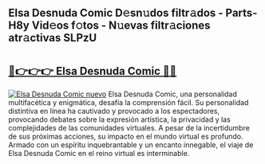 ## Elsa Desnuda Comic D𝚎sn𝚞dos filtr𝚊dos - Parts-H8y Vid𝚎os f𝚘tos - N𝚞evas filtr𝚊ciones atr𝚊ctivas SLPzU

# <h2><a href="http://mb7mip.tromn.icu/?c=Elsa+Desnuda+Comic">🔗👉👉👉 Elsa Desnuda Comic 🔗🔗</a></h2>

[![Elsa Desnuda Comic nuevo](https://i.imgur.com/pEAQMta.gif)](http://mb7mip.tromn.icu/?c=Elsa+Desnuda+Comic)
Elsa Desnuda Comic, una personalidad multifacética y enigmática, desafía la comprensión fácil. Su personalidad distintiva en línea ha cautivado y provocado a los espectadores, provocando debates sobre la expresión artística, la privacidad y las complejidades de las comunidades virtuales. A pesar de la incertidumbre de sus próximas acciones, su impacto en el mundo virtual es profundo. Armado con un espíritu inquebrantable y un encanto innegable, el viaje de Elsa Desnuda Comic en el reino virtual es interminable.
